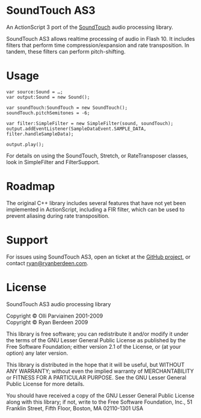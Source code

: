 SoundTouch AS3
==============

An ActionScript 3 port of the [SoundTouch][1] audio processing library.

SoundTouch AS3 allows realtime processing of audio in Flash 10. It includes filters that perform time compression/expansion and rate transposition. In tandem, these filters can perform pitch-shifting.

Usage
=====

    var source:Sound = …;
    var output:Sound = new Sound();

    var soundTouch:SoundTouch = new SoundTouch();
    soundTouch.pitchSemitones = -6;

    var filter:SimpleFilter = new SimpleFilter(sound, soundTouch);
    output.addEventListener(SampleDataEvent.SAMPLE_DATA, filter.handleSampleData);

    output.play();

For details on using the SoundTouch, Stretch, or RateTransposer classes, look in SimpleFilter and FilterSupport.

Roadmap
=======

The original C++ library includes several features that have not yet been implemented in ActionScript, including a FIR filter, which can be used to prevent aliasing during rate transposition.

Support
=======

For issues using SoundTouch AS3, open an ticket at the [GitHub project][2], or contact [ryan@ryanberdeen.com][3].

License
=======

SoundTouch AS3 audio processing library

Copyright © Olli Parviainen 2001-2009  
Copyright © Ryan Berdeen 2009

This library is free software; you can redistribute it and/or
modify it under the terms of the GNU Lesser General Public
License as published by the Free Software Foundation; either
version 2.1 of the License, or (at your option) any later version.

This library is distributed in the hope that it will be useful,
but WITHOUT ANY WARRANTY; without even the implied warranty of
MERCHANTABILITY or FITNESS FOR A PARTICULAR PURPOSE.  See the GNU
Lesser General Public License for more details.

You should have received a copy of the GNU Lesser General Public
License along with this library; if not, write to the Free Software
Foundation, Inc., 51 Franklin Street, Fifth Floor, Boston, MA 02110-1301 USA

[1]: http://www.surina.net/soundtouch/
[2]: http://github.com/also/soundtouch-as3/issues
[3]: mailto:ryan@ryanberdeen.com

